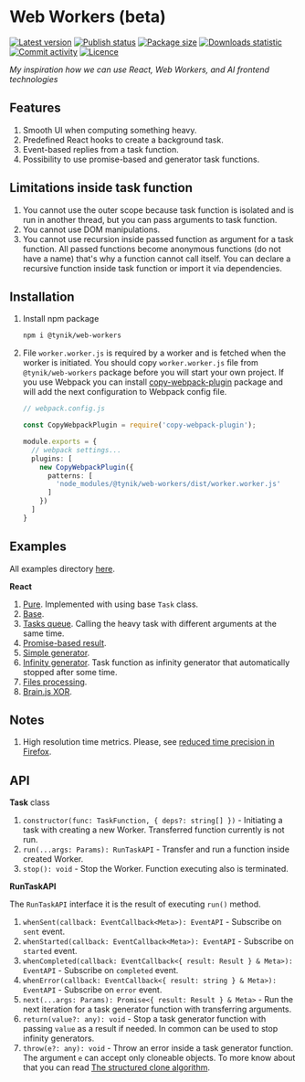# Web Workers (beta)

[![Latest version](https://img.shields.io/npm/v/@tynik/web-workers)](https://www.npmjs.com/package/@tynik/web-workers)
[![Publish status](https://github.com/Tynik/web-workers/actions/workflows/publish.yml/badge.svg)](https://github.com/Tynik/web-workers/actions/workflows/publish.yml)
[![Package size](https://img.shields.io/bundlephobia/minzip/@tynik/web-workers)](https://www.npmjs.com/package/@tynik/web-workers)
[![Downloads statistic](https://img.shields.io/npm/dm/@tynik/web-workers)](https://www.npmjs.com/package/@tynik/web-workers)
[![Commit activity](https://img.shields.io/github/commit-activity/m/tynik/web-workers)](https://www.npmjs.com/package/@tynik/web-workers)
[![Licence](https://img.shields.io/npm/l/@tynik/web-workers)](https://www.npmjs.com/package/@tynik/web-workers)

*My inspiration how we can use React, Web Workers, and AI frontend technologies*

## Features

1. Smooth UI when computing something heavy.
2. Predefined React hooks to create a background task.
3. Event-based replies from a task function.
4. Possibility to use promise-based and generator task functions.

## Limitations inside task function

1. You cannot use the outer scope because task function is isolated and is run in another thread, but you can pass arguments to task function.
2. You cannot use DOM manipulations.
3. You cannot use recursion inside passed function as argument for a task function. All passed functions become anonymous functions (do not have a name) that's why a function cannot call itself. You can declare a recursive function inside task function or import it via dependencies.

## Installation

1. Install npm package

    ```bash
    npm i @tynik/web-workers
    ```

2. File `worker.worker.js` is required by a worker and is fetched when the worker is initiated. You should copy `worker.worker.js` file from `@tynik/web-workers` package before you will start your own project. If you use Webpack you can install [copy-webpack-plugin](https://webpack.js.org/plugins/copy-webpack-plugin/) package and will add the next configuration to Webpack config file.

    ```typescript
    // webpack.config.js
    
    const CopyWebpackPlugin = require('copy-webpack-plugin');
    
    module.exports = {
      // webpack settings...
      plugins: [
        new CopyWebpackPlugin({
          patterns: [
            'node_modules/@tynik/web-workers/dist/worker.worker.js'
          ]
        })
      ]
    }
    ```

## Examples

All examples directory [here](examples/src).

**React**

1. [Pure](/examples/src/React/ReactPureExample/ReactPureExample.tsx). Implemented with using base `Task` class. 
1. [Base](/examples/src/React/ReactBaseExample/ReactBaseExample.tsx).
1. [Tasks queue](/examples/src/React/ReactTasksQueueExample/ReactTasksQueueExample.tsx). Calling the heavy task with different arguments at the same time.
1. [Promise-based result](/examples/src/React/ReactPromiseResultExample/ReactPromiseResultExample.tsx).
1. [Simple generator](/examples/src/React/ReactSimpleGeneratorExample/ReactSimpleGeneratorExample.tsx).
1. [Infinity generator](/examples/src/React/ReactInfGeneratorExample/ReactInfGeneratorExample.tsx). Task function as infinity generator that automatically stopped after some time.
1. [Files processing](/examples/src/React/ReactFilesProcessingExample/ReactFilesProcessingExample.tsx).
1. [Brain.js XOR](/examples/src/React/ReactBrainJsXORExample/ReactBrainJsXORExample.tsx).

## Notes

1. High resolution time metrics. Please, see [reduced time precision in Firefox](https://developer.mozilla.org/en-US/docs/Web/API/Performance/now#reduced_time_precision).

## API

**Task** class

1. `constructor(func: TaskFunction, { deps?: string[] })` - Initiating a task with creating a new Worker. Transferred function currently is not run.
1. `run(...args: Params): RunTaskAPI` - Transfer and run a function inside created Worker.
1. `stop(): void` - Stop the Worker. Function executing also is terminated.

**RunTaskAPI**

The `RunTaskAPI` interface it is the result of executing `run()` method.

1. `whenSent(callback: EventCallback<Meta>): EventAPI` - Subscribe on `sent` event.
1. `whenStarted(callback: EventCallback<Meta>): EventAPI` - Subscribe on `started` event.
1. `whenCompleted(callback: EventCallback<{ result: Result } & Meta>): EventAPI` - Subscribe on `completed` event.
1. `whenError(callback: EventCallback<{ result: string } & Meta>): EventAPI` - Subscribe on `error` event.
1. `next(...args: Params): Promise<{ result: Result } & Meta>` - Run the next iteration for a task generator function with transferring arguments.
1. `return(value?: any): void` - Stop a task generator function with passing `value` as a result if needed. In common can be used to stop infinity generators.
1. `throw(e?: any): void` - Throw an error inside a task generator function. The argument `e` can accept only cloneable objects. To more know about that you can read [The structured clone algorithm](https://developer.mozilla.org/en-US/docs/Web/API/Web_Workers_API/Structured_clone_algorithm).
